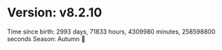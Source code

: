 # Version: v8.2.10
Time since birth: 2993 days, 71833 hours, 4309980 minutes, 258598800 seconds
Season: Autumn 🍁
